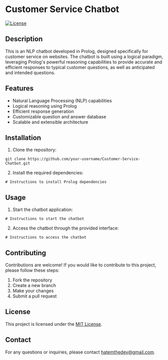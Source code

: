 # Customer Service Chatbot

[![License](https://img.shields.io/badge/license-MIT-blue.svg)](LICENSE)

## Description

This is an NLP chatbot developed in Prolog, designed specifically for customer service on websites. The chatbot is built using a logical paradigm, leveraging Prolog's powerful reasoning capabilities to provide accurate and efficient responses to typical customer questions, as well as anticipated and intended questions.

## Features

- Natural Language Processing (NLP) capabilities
- Logical reasoning using Prolog
- Efficient response generation
- Customizable question and answer database
- Scalable and extensible architecture

## Installation

1. Clone the repository:

  ```shell
  git clone https://github.com/your-username/Customer-Service-Chatbot.git
  ```

2. Install the required dependencies:

  ```shell
  # Instructions to install Prolog dependencies
  ```

## Usage

1. Start the chatbot application:

  ```shell
  # Instructions to start the chatbot
  ```

2. Access the chatbot through the provided interface:

  ```shell
  # Instructions to access the chatbot
  ```

## Contributing

Contributions are welcome! If you would like to contribute to this project, please follow these steps:

1. Fork the repository
2. Create a new branch
3. Make your changes
4. Submit a pull request

## License

This project is licensed under the [MIT License](LICENSE).

## Contact

For any questions or inquiries, please contact [hatemthedev@gmail.com](mailto:your-email@example.com).
